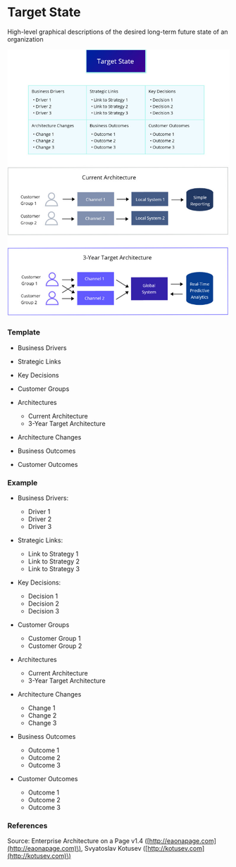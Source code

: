 # Target State

High-level graphical descriptions of the desired long-term future state of an organization

![](../../.gitbook/assets/4b_target-state.jpg)

### 

### Template

* Business Drivers
* Strategic Links
* Key Decisions



* Customer Groups
* Architectures
  * Current Architecture
  * 3-Year Target Architecture



* Architecture Changes
* Business Outcomes
* Customer Outcomes

### Example

* Business Drivers:
  * Driver 1
  * Driver 2
  * Driver 3
* Strategic Links:
  * Link to Strategy 1
  * Link to Strategy 2
  * Link to Strategy 3
* Key Decisions:
  * Decision 1
  * Decision 2
  * Decision 3



* Customer Groups
  * Customer Group 1
  * Customer Group 2
* Architectures
  * Current Architecture
  * 3-Year Target Architecture



* Architecture Changes
  * Change 1
  * Change 2
  * Change 3
* Business Outcomes
  * Outcome 1
  * Outcome 2
  * Outcome 3
* Customer Outcomes
  * Outcome 1
  * Outcome 2
  * Outcome 3



### References

Source: Enterprise Architecture on a Page v1.4 \([http://eaonapage.com](http://eaonapage.com)\), Svyatoslav Kotusev \([http://kotusev.com](http://kotusev.com)\)


